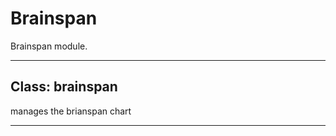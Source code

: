 # Brainspan

Brainspan module.



* * *

## Class: brainspan
manages the brianspan chart



* * *










